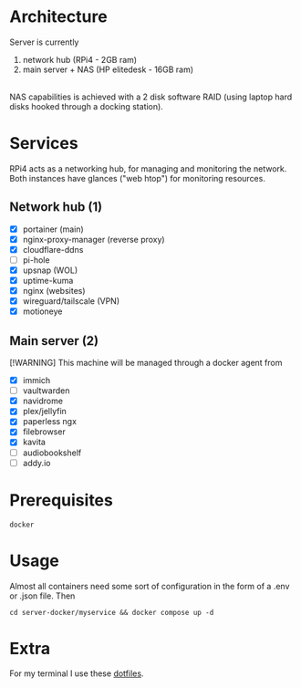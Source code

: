 # Architecture
Server is currently
1. network hub (RPi4 - 2GB ram)
2. main server + NAS (HP elitedesk - 16GB ram)

<br>
NAS capabilities is achieved with a 2 disk software RAID (using laptop hard disks hooked through a docking station). 

# Services
RPi4 acts as a networking hub, for managing and  monitoring the network. Both instances have glances ("web htop") for monitoring resources.

## Network hub (1)
- [x] portainer (main)
- [x] nginx-proxy-manager (reverse proxy)
- [x] cloudflare-ddns
- [ ] pi-hole 
- [x] upsnap (WOL)
- [x] uptime-kuma
- [x] nginx (websites)
- [x] wireguard/tailscale (VPN)
- [x] motioneye

## Main server (2)
[!WARNING]
This machine will be managed through a docker agent from 

- [x] immich
- [ ] vaultwarden
- [x] navidrome
- [x] plex/jellyfin
- [x] paperless ngx
- [x] filebrowser
- [x] kavita
- [ ] audiobookshelf
- [ ] addy.io

# Prerequisites
```
docker
```

# Usage
Almost all containers need some sort of configuration in the form of a .env or .json file. Then 
```
cd server-docker/myservice && docker compose up -d 
```

# Extra
For my terminal I use these [dotfiles](https://github.com/totoLab/dotfiles).
